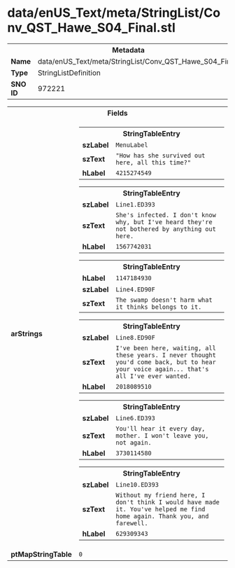 <h1>data/enUS_Text/meta/StringList/Conv_QST_Hawe_S04_Final.stl</h1><table><tr><th colspan="100%">Metadata</th></tr><tr><td><b>Name</b></td><td>data/enUS_Text/meta/StringList/Conv_QST_Hawe_S04_Final.stl</td></tr><tr><td><b>Type</b></td><td>StringListDefinition</td></tr><tr><td><b>SNO ID</b></td><td>972221</td></tr></table>

<table><tr><th colspan="100%">Fields</th></tr><tr><td><b>arStrings</b></td><td><table><tr><th colspan="100%">StringTableEntry</th></tr><tr><td><b>szLabel</b></td><td><code>MenuLabel</code></td></tr><tr><td><b>szText</b></td><td><code>"How has she survived out here, all this time?"</code></td></tr><tr><td><b>hLabel</b></td><td><code>4215274549</code></td></tr></table>


<table><tr><th colspan="100%">StringTableEntry</th></tr><tr><td><b>szLabel</b></td><td><code>Line1.ED393</code></td></tr><tr><td><b>szText</b></td><td><code>She's infected. I don't know why, but I've heard they're not bothered by anything out here.</code></td></tr><tr><td><b>hLabel</b></td><td><code>1567742031</code></td></tr></table>


<table><tr><th colspan="100%">StringTableEntry</th></tr><tr><td><b>hLabel</b></td><td><code>1147184930</code></td></tr><tr><td><b>szLabel</b></td><td><code>Line4.ED90F</code></td></tr><tr><td><b>szText</b></td><td><code>The swamp doesn't harm what it thinks belongs to it.</code></td></tr></table>


<table><tr><th colspan="100%">StringTableEntry</th></tr><tr><td><b>szLabel</b></td><td><code>Line8.ED90F</code></td></tr><tr><td><b>szText</b></td><td><code>I've been here, waiting, all these years. I never thought you'd come back, but to hear your voice again... that's all I've ever wanted.</code></td></tr><tr><td><b>hLabel</b></td><td><code>2018089510</code></td></tr></table>


<table><tr><th colspan="100%">StringTableEntry</th></tr><tr><td><b>szLabel</b></td><td><code>Line6.ED393</code></td></tr><tr><td><b>szText</b></td><td><code>You'll hear it every day, mother. I won't leave you, not again.</code></td></tr><tr><td><b>hLabel</b></td><td><code>3730114580</code></td></tr></table>


<table><tr><th colspan="100%">StringTableEntry</th></tr><tr><td><b>szLabel</b></td><td><code>Line10.ED393</code></td></tr><tr><td><b>szText</b></td><td><code>Without my friend here, I don't think I would have made it. You've helped me find home again. Thank you, and farewell.</code></td></tr><tr><td><b>hLabel</b></td><td><code>629309343</code></td></tr></table>


</td></tr><tr><td><b>ptMapStringTable</b></td><td><code>0</code></td></tr></table>

